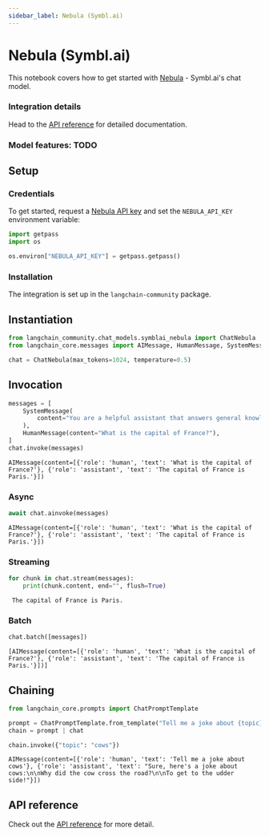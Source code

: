 ```yaml
---
sidebar_label: Nebula (Symbl.ai)
---
```


# Nebula (Symbl.ai)

This notebook covers how to get started with [Nebula](https://docs.symbl.ai/docs/nebula-llm) - Symbl.ai's chat model.

### Integration details
Head to the [API reference](https://docs.symbl.ai/reference/nebula-chat) for detailed documentation.

### Model features: TODO

## Setup

### Credentials
To get started, request a [Nebula API key](https://platform.symbl.ai/#/login) and set the `NEBULA_API_KEY` environment variable:


```python
import getpass
import os

os.environ["NEBULA_API_KEY"] = getpass.getpass()
```

### Installation
The integration is set up in the `langchain-community` package.

## Instantiation


```python
from langchain_community.chat_models.symblai_nebula import ChatNebula
from langchain_core.messages import AIMessage, HumanMessage, SystemMessage
```


```python
chat = ChatNebula(max_tokens=1024, temperature=0.5)
```

## Invocation


```python
messages = [
    SystemMessage(
        content="You are a helpful assistant that answers general knowledge questions."
    ),
    HumanMessage(content="What is the capital of France?"),
]
chat.invoke(messages)
```



```output
AIMessage(content=[{'role': 'human', 'text': 'What is the capital of France?'}, {'role': 'assistant', 'text': 'The capital of France is Paris.'}])
```


### Async


```python
await chat.ainvoke(messages)
```



```output
AIMessage(content=[{'role': 'human', 'text': 'What is the capital of France?'}, {'role': 'assistant', 'text': 'The capital of France is Paris.'}])
```


### Streaming


```python
for chunk in chat.stream(messages):
    print(chunk.content, end="", flush=True)
```
```output
 The capital of France is Paris.
```
### Batch


```python
chat.batch([messages])
```



```output
[AIMessage(content=[{'role': 'human', 'text': 'What is the capital of France?'}, {'role': 'assistant', 'text': 'The capital of France is Paris.'}])]
```


## Chaining


```python
from langchain_core.prompts import ChatPromptTemplate

prompt = ChatPromptTemplate.from_template("Tell me a joke about {topic}")
chain = prompt | chat
```


```python
chain.invoke({"topic": "cows"})
```



```output
AIMessage(content=[{'role': 'human', 'text': 'Tell me a joke about cows'}, {'role': 'assistant', 'text': "Sure, here's a joke about cows:\n\nWhy did the cow cross the road?\n\nTo get to the udder side!"}])
```


## API reference

Check out the [API reference](https://python.langchain.com/api_reference/community/chat_models/langchain_community.chat_models.symblai_nebula.ChatNebula.html) for more detail.
